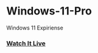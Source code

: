 # Windows-11-Pro
Windows 11 Expiriense

### [Watch It Live](http://www.lasidusenash.ga/Windows-11-Pro/)
